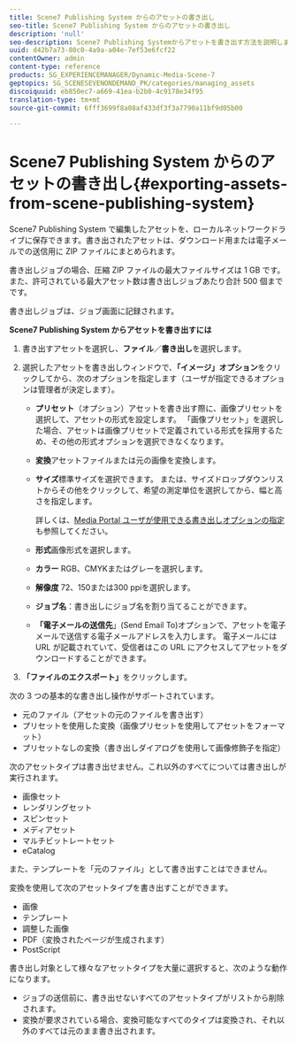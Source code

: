 ```yaml
---
title: Scene7 Publishing System からのアセットの書き出し
seo-title: Scene7 Publishing System からのアセットの書き出し
description: 'null'
seo-description: Scene7 Publishing Systemからアセットを書き出す方法を説明します。
uuid: d42b7a73-80c0-4a9a-a04e-7ef53e6fcf22
contentOwner: admin
content-type: reference
products: SG_EXPERIENCEMANAGER/Dynamic-Media-Scene-7
geptopics: SG_SCENESEVENONDEMAND_PK/categories/managing_assets
discoiquuid: eb850ec7-a669-41ea-b2b0-4c9178e34f95
translation-type: tm+mt
source-git-commit: 6fff3699f8a08af433df3f3a7790a11bf9d05b00

---
```



# Scene7 Publishing System からのアセットの書き出し{#exporting-assets-from-scene-publishing-system}

Scene7 Publishing System で編集したアセットを、ローカルネットワークドライブに保存できます。書き出されたアセットは、ダウンロード用または電子メールでの送信用に ZIP ファイルにまとめられます。

書き出しジョブの場合、圧縮 ZIP ファイルの最大ファイルサイズは 1 GB です。また、許可されている最大アセット数は書き出しジョブあたり合計 500 個までです。

書き出しジョブは、ジョブ画面に記録されます。

**Scene7 Publishing System からアセットを書き出すには**

1. 書き出すアセットを選択し、**ファイル**／**書き出し**&#x200B;を選択します。
1. 選択したアセットを書き出しウィンドウで、**「イメージ」オプション**&#x200B;をクリックしてから、次のオプションを指定します（ユーザが指定できるオプションは管理者が決定します）。

   * **プリセット**（オプション）アセットを書き出す際に、画像プリセットを選択して、アセットの形式を設定します。 「画像プリセット」を選択した場合、アセットは画像プリセットで定義されている形式を採用するため、その他の形式オプションを選択できなくなります。

   * **変換**&#x200B;アセットファイルまたは元の画像を変換します。

   * **サイズ**&#x200B;標準サイズを選択できます。 または、サイズドロップダウンリストからその他をクリックして、希望の測定単位を選択してから、幅と高さを指定します。

      詳しくは、[Media Portal ユーザが使用できる書き出しオプションの指定](specifying-export-options-available-media.md#specifying_export_options_available_to_media_portal_users)も参照してください。

   * **形式**&#x200B;画像形式を選択します。

   * **カラー** RGB、CMYKまたはグレーを選択します。

   * **解像度** 72、150または300 ppiを選択します。

   * **ジョブ名**：書き出しにジョブ名を割り当てることができます。

   * **「電子メールの送信先**」(Send Email To)オプションで、アセットを電子メールで送信する電子メールアドレスを入力します。 電子メールには URL が記載されていて、受信者はこの URL にアクセスしてアセットをダウンロードすることができます。

1. **「ファイルのエクスポート」**&#x200B;をクリックします。

次の 3 つの基本的な書き出し操作がサポートされています。

* 元のファイル（アセットの元のファイルを書き出す）
* プリセットを使用した変換（画像プリセットを使用してアセットをフォーマット）
* プリセットなしの変換（書き出しダイアログを使用して画像修飾子を指定）

次のアセットタイプは書き出せません。これ以外のすべてについては書き出しが実行されます。

* 画像セット
* レンダリングセット
* スピンセット
* メディアセット
* マルチビットレートセット
* eCatalog

また、テンプレートを「元のファイル」として書き出すことはできません。

変換を使用して次のアセットタイプを書き出すことができます。

* 画像
* テンプレート
* 調整した画像
* PDF（変換されたページが生成されます）
* PostScript

書き出し対象として様々なアセットタイプを大量に選択すると、次のような動作になります。

* ジョブの送信前に、書き出せないすべてのアセットタイプがリストから削除されます。
* 変換が要求されている場合、変換可能なすべてのタイプは変換され、それ以外のすべては元のまま書き出されます。

